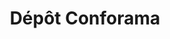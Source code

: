 ---
title: "Dépôt Conforama"
url: /cayenne/depot-conforama-rue-raoul-tanon-de-pelissier/
shop: meubles
---